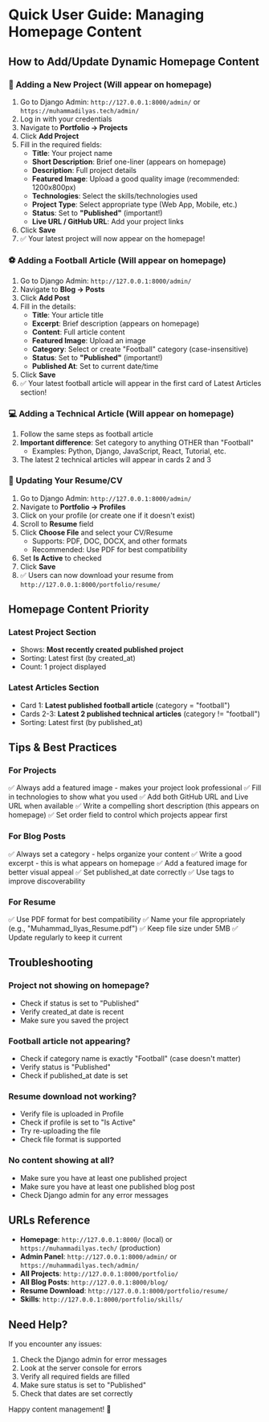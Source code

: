 # Quick User Guide: Managing Homepage Content

## How to Add/Update Dynamic Homepage Content

### 🎯 Adding a New Project (Will appear on homepage)

1. Go to Django Admin: `http://127.0.0.1:8000/admin/` or `https://muhammadilyas.tech/admin/`
2. Log in with your credentials
3. Navigate to **Portfolio → Projects**
4. Click **Add Project**
5. Fill in the required fields:
   - **Title**: Your project name
   - **Short Description**: Brief one-liner (appears on homepage)
   - **Description**: Full project details
   - **Featured Image**: Upload a good quality image (recommended: 1200x800px)
   - **Technologies**: Select the skills/technologies used
   - **Project Type**: Select appropriate type (Web App, Mobile, etc.)
   - **Status**: Set to **"Published"** (important!)
   - **Live URL / GitHub URL**: Add your project links
6. Click **Save**
7. ✅ Your latest project will now appear on the homepage!

### ⚽ Adding a Football Article (Will appear on homepage)

1. Go to Django Admin: `http://127.0.0.1:8000/admin/`
2. Navigate to **Blog → Posts**
3. Click **Add Post**
4. Fill in the details:
   - **Title**: Your article title
   - **Excerpt**: Brief description (appears on homepage)
   - **Content**: Full article content
   - **Featured Image**: Upload an image
   - **Category**: Select or create "Football" category (case-insensitive)
   - **Status**: Set to **"Published"** (important!)
   - **Published At**: Set to current date/time
5. Click **Save**
6. ✅ Your latest football article will appear in the first card of Latest Articles section!

### 💻 Adding a Technical Article (Will appear on homepage)

1. Follow the same steps as football article
2. **Important difference**: Set category to anything OTHER than "Football"
   - Examples: Python, Django, JavaScript, React, Tutorial, etc.
3. The latest 2 technical articles will appear in cards 2 and 3

### 📄 Updating Your Resume/CV

1. Go to Django Admin: `http://127.0.0.1:8000/admin/`
2. Navigate to **Portfolio → Profiles**
3. Click on your profile (or create one if it doesn't exist)
4. Scroll to **Resume** field
5. Click **Choose File** and select your CV/Resume
   - Supports: PDF, DOC, DOCX, and other formats
   - Recommended: Use PDF for best compatibility
6. Set **Is Active** to checked
7. Click **Save**
8. ✅ Users can now download your resume from `http://127.0.0.1:8000/portfolio/resume/`

## Homepage Content Priority

### Latest Project Section
- Shows: **Most recently created published project**
- Sorting: Latest first (by created_at)
- Count: 1 project displayed

### Latest Articles Section
- Card 1: **Latest published football article** (category = "football")
- Cards 2-3: **Latest 2 published technical articles** (category != "football")
- Sorting: Latest first (by published_at)

## Tips & Best Practices

### For Projects
✅ Always add a featured image - makes your project look professional
✅ Fill in technologies to show what you used
✅ Add both GitHub URL and Live URL when available
✅ Write a compelling short description (this appears on homepage)
✅ Set order field to control which projects appear first

### For Blog Posts
✅ Always set a category - helps organize your content
✅ Write a good excerpt - this is what appears on homepage
✅ Add a featured image for better visual appeal
✅ Set published_at date correctly
✅ Use tags to improve discoverability

### For Resume
✅ Use PDF format for best compatibility
✅ Name your file appropriately (e.g., "Muhammad_Ilyas_Resume.pdf")
✅ Keep file size under 5MB
✅ Update regularly to keep it current

## Troubleshooting

### Project not showing on homepage?
- Check if status is set to "Published"
- Verify created_at date is recent
- Make sure you saved the project

### Football article not appearing?
- Check if category name is exactly "Football" (case doesn't matter)
- Verify status is "Published"
- Check if published_at date is set

### Resume download not working?
- Verify file is uploaded in Profile
- Check if profile is set to "Is Active"
- Try re-uploading the file
- Check file format is supported

### No content showing at all?
- Make sure you have at least one published project
- Make sure you have at least one published blog post
- Check Django admin for any error messages

## URLs Reference

- **Homepage**: `http://127.0.0.1:8000/` (local) or `https://muhammadilyas.tech/` (production)
- **Admin Panel**: `http://127.0.0.1:8000/admin/` or `https://muhammadilyas.tech/admin/`
- **All Projects**: `http://127.0.0.1:8000/portfolio/`
- **All Blog Posts**: `http://127.0.0.1:8000/blog/`
- **Resume Download**: `http://127.0.0.1:8000/portfolio/resume/`
- **Skills**: `http://127.0.0.1:8000/portfolio/skills/`

## Need Help?

If you encounter any issues:
1. Check the Django admin for error messages
2. Look at the server console for errors
3. Verify all required fields are filled
4. Make sure status is set to "Published"
5. Check that dates are set correctly

Happy content management! 🚀
